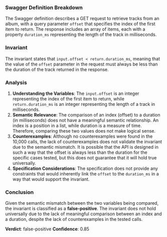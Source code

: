 ### Swagger Definition Breakdown
The Swagger definition describes a GET request to retrieve tracks from an album, with a query parameter `offset` that specifies the index of the first item to return. The response includes an array of items, each with a property `duration_ms` representing the length of the track in milliseconds.

### Invariant
The invariant states that `input.offset < return.duration_ms`, meaning that the value of the `offset` parameter in the request must always be less than the duration of the track returned in the response.

### Analysis
1. **Understanding the Variables**: The `input.offset` is an integer representing the index of the first item to return, while `return.duration_ms` is an integer representing the length of a track in milliseconds. 
2. **Semantic Relevance**: The comparison of an index (offset) to a duration (in milliseconds) does not have a meaningful semantic relationship. An index is a position in a list, while duration is a measure of time. Therefore, comparing these two values does not make logical sense.
3. **Counterexamples**: Although no counterexamples were found in the 10,000 calls, the lack of counterexamples does not validate the invariant due to the semantic mismatch. It is possible that the API is designed in such a way that the offset is always less than the duration for the specific cases tested, but this does not guarantee that it will hold true universally.
4. **Specification Considerations**: The specification does not provide any constraints that would inherently link the `offset` to the `duration_ms` in a way that would support the invariant. 

### Conclusion
Given the semantic mismatch between the two variables being compared, the invariant is classified as a **false-positive**. The invariant does not hold universally due to the lack of meaningful comparison between an index and a duration, despite the lack of counterexamples in the tested calls. 

**Verdict**: false-positive
**Confidence**: 0.85
